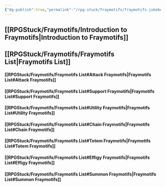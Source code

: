 ```yaml
---
{"dg-publish":true,"permalink":"/rpg-stuck/fraymotifs/fraymotifs-jukebox/"}
---
```


## [[RPGStuck/Fraymotifs/Introduction to Fraymotifs\|Introduction to Fraymotifs]]
## [[RPGStuck/Fraymotifs/Fraymotifs List\|Fraymotifs List]]
#### [[RPGStuck/Fraymotifs/Fraymotifs List#Attack Fraymotifs\|Fraymotifs List#Attack Fraymotifs]]
#### [[RPGStuck/Fraymotifs/Fraymotifs List#Support Fraymotifs\|Fraymotifs List#Support Fraymotifs]]
#### [[RPGStuck/Fraymotifs/Fraymotifs List#Utility Fraymotifs\|Fraymotifs List#Utility Fraymotifs]]
#### [[RPGStuck/Fraymotifs/Fraymotifs List#Chain Fraymotifs\|Fraymotifs List#Chain Fraymotifs]]
#### [[RPGStuck/Fraymotifs/Fraymotifs List#Totem Fraymotifs\|Fraymotifs List#Totem Fraymotifs]]
#### [[RPGStuck/Fraymotifs/Fraymotifs List#Effigy Fraymotifs\|Fraymotifs List#Effigy Fraymotifs]]
#### [[RPGStuck/Fraymotifs/Fraymotifs List#Summon Fraymotifs\|Fraymotifs List#Summon Fraymotifs]]

